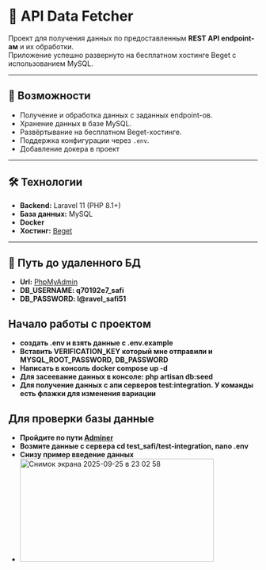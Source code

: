 # 📡 API Data Fetcher

Проект для получения данных по предоставленным **REST API endpoint-ам** и их обработки.  
Приложение успешно развернуто на бесплатном хостинге Beget с использованием MySQL.

---

## 🚀 Возможности
- Получение и обработка данных с заданных endpoint-ов.
- Хранение данных в базе MySQL.
- Развёртывание на бесплатном Beget-хостинге.
- Поддержка конфигурации через `.env`.
- Добавление докера в проект
---

## 🛠 Технологии
- **Backend:** Laravel 11 (PHP 8.1+)
- **База данных:** MySQL
- **Docker**
- **Хостинг:** [Beget](https://beget.com)  

---

## 📂 Путь до удаленного БД
- **Url:** [PhpMyAdmin](https://free29.beget.com/phpMyAdmin/db_structure.php?server=1&db=q70192e7_safi)
- **DB_USERNAME: q70192e7_safi**
- **DB_PASSWORD: l@ravel_safi51**

## Начало работы с проектом
- **создать .env и взять данные с .env.example**
- **Вставить VERIFICATION_KEY который мне отправили и MYSQL_ROOT_PASSWORD, DB_PASSWORD**
- **Написать в консоль docker compose up -d**
- **Для засеевание данных в консоле: php artisan db:seed**
- **Для получение данных с апи серверов test:integration. У команды есть флажки для изменения вариации**

## Для проверки базы данные
- **Пройдите по пути [Adminer](http://144.31.26.206:8080)**
- **Возмите данные с сервера cd test_safi/test-integration, nano .env**
- **Снизу пример введение данных**
- <img width="391" height="208" alt="Снимок экрана 2025-09-25 в 23 02 58" src="https://github.com/user-attachments/assets/6134d8cd-1f86-474e-b86b-73bd6d3fb76b" />


